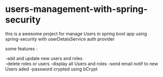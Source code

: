 # users-management-with-spring-security
this is a awesome project for manage Users in spring boot app using spring-security with userDetaisService auth provider

some features  :

-add and update new users and roles  
-delete roles or users
-display all Users and roles 
-send email notif to new Users aded 
-password crypted using bCrypt 
